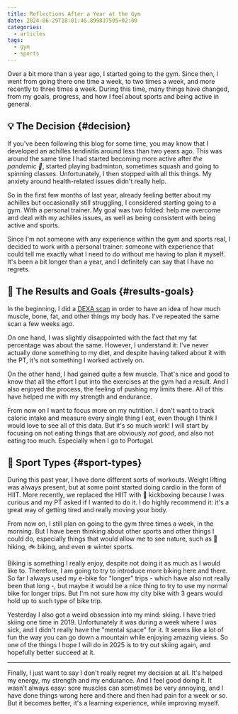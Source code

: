 ```yaml
---
title: Reflections After a Year at the Gym
date: 2024-06-29T18:01:46.899837505+02:00
categories:
  - articles
tags:
  - gym
  - sports
---
```


Over a bit more than a year ago, I started going to the gym. Since then, I went from going there one time a week, to two times a week, and more recently to three times a week. During this time, many things have changed, from my goals, progress, and how I feel about sports and being active in general.

<!--more-->

## 💡 The Decision {#decision}

If you've been following this blog for some time, you may know that I developed an achilles tendinitis around less than two years ago. This was around the same time I had started becoming more active after *the pandemic 🦠*, started playing badminton, sometimes squash and going to spinning classes. Unfortunately, I then stopped with all this things. My anxiety around health-related issues didn't really help.

So in the first few months of last year, already feeling better about my achilles but occasionally still struggling, I considered starting going to a gym. With a personal trainer. My goal was two folded: help me overcome and deal with my achilles issues, as well as being consistent with being active and sports.

Since I'm not someone with any experience within the gym and sports real, I decided to work with a personal trainer: someone with experience that could tell me exactly what I need to do without me having to plan it myself. It's been a bit longer than a year, and I definitely can say that I have no regrets.

## 🏅 The Results and Goals {#results-goals}

In the beginning, I did a [DEXA scan](https://en.wikipedia.org/wiki/Dual-energy_X-ray_absorptiometry) in order to have an idea of how much muscle, bone, fat, and other things my body has. I've repeated the same scan a few weeks ago.

On one hand, I was slightly disappointed with the fact that my fat percentage was about the same. However, I understand it: I've never actually done something to my diet, and despite having talked about it with the PT, it's not something I worked actively on.

On the other hand, I had gained quite a few muscle. That's nice and good to know that all the effort I put into the exercises at the gym had a result. And I also enjoyed the process, the feeling of pushing my limits there. All of this have helped me with my strength and endurance.

From now on I want to focus more on my nutrition. I don't want to track caloric intake and measure every single thing I eat, even though I think I would love to see all of this data. But it's so much work! I will start by focusing on not eating things that are obviously *not good*, and also not eating too much. Especially when I go to Portugal.

##  💪 Sport Types {#sport-types}

During this past year, I have done different sorts of workouts. Weight lifting was always present, but at some point started doing cardio in the form of HIIT. More recently, we replaced the HIIT with 🥊 kickboxing because I was curious and my PT asked if I wanted to do it. I do highly recommend it: it's a great way of getting tired and really moving your body.

From now on, I still plan on going to the gym three times a week, in the morning. But I have been thinking about other sports and other things I could do, especially things that would allow me to see nature, such as 🥾 hiking, 🚲 biking, and even ❄️ winter sports.

Biking is something I really enjoy, despite not doing it as much as I would like to. Therefore, I am going to try to introduce more biking here and there. So far I always used my e-bike for "longer" trips - which have also not really been that long -, but maybe it would be a nice thing to try to use my normal bike for longer trips. But I'm not sure how my city bike with 3 gears would hold up to such type of bike trip.

Yesterday I also got a weird obsession into my mind: skiing. I have tried skiing one time in 2019. Unfortunately it was during a week where I was sick, and I didn't really have the "mental space" for it. It seems like a lot of fun the way you can go down a mountain while enjoying amazing views. So one of the things I hope I will do in 2025 is to try out skiing again, and hopefully better succeed at it.

---

Finally, I just want to say I don't really regret my decision at all. It's helped my energy, my strength and my endurance. And I feel good doing it. It wasn't always easy: sore muscles can sometimes be very annoying, and I have done things wrong here and there and then had pain for a week or so. But it becomes better, it's a learning experience, while improving myself.
